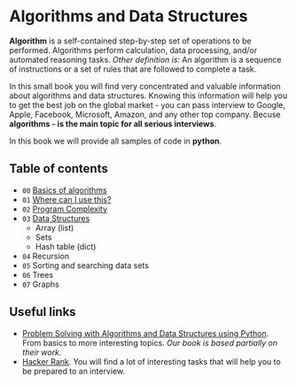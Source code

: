 # Algorithms and Data Structures

**Algorithm** is a self-contained step-by-step set of operations to be performed. Algorithms perform calculation, data processing, and/or automated reasoning tasks. *Other definition is:* An algorithm is a sequence of instructions or a set of rules that are followed to complete a task.

In this small book you will find very concentrated and valuable information about algorithms and data structures. Knowing this information will help you to get the best job on the global market - you can pass interview to Google, Apple, Facebook, Microsoft, Amazon, and any other top company. Becuse **algorithms - is the main topic for all serious interviews**.

In this book we will provide all samples of code in **python**.

## Table of contents

- `00` [Basics of algorithms](chapters/00-Basics.md)
- `01` [Where can I use this?](chapters/01-Usage.md)
- `02` [Program Complexity](chapters/02-Complexity.md)
- `03` [Data Structures](chapters/02-Data-Structures.md)
  - Array (list)
  - Sets
  - Hash table (dict)
- `04` Recursion
- `05` Sorting and searching data sets
- `06` Trees
- `07` Graphs

## Useful links

- [Problem Solving with Algorithms and Data Structures using Python](http://interactivepython.org). From basics to more interesting topics. *Our book is based partially on their work.*
- [Hacker Rank](hackerrank.com). You will find a lot of interesting tasks that will help you to be prepared to an interview.
